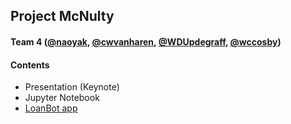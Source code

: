 ## Project McNulty
#### Team 4 ([@naoyak](https://github.com/naoyak), [@cwvanharen](https://github.com/cwvanharen), [@WDUpdegraff](https://github.com/WDUpdegraff), [@wccosby](https://github.com/wccosby))

#### Contents
- Presentation (Keynote)
- Jupyter Notebook
- [LoanBot app](https://github.com/wccosby/Project_mcnulty)
